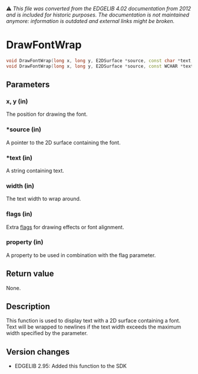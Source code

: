 :warning: _This file was converted from the EDGELIB 4.02 documentation from 2012 and is included for historic purposes. The documentation is not maintained anymore: information is outdated and external links might be broken._

# DrawFontWrap


```c++
void DrawFontWrap(long x, long y, E2DSurface *source, const char *text, unsigned long width, long flags = EFX_COLORKEY, unsigned long property = 0) 
void DrawFontWrap(long x, long y, E2DSurface *source, const WCHAR *text, unsigned long width, long flags = EFX_COLORKEY, unsigned long property = 0)
```

## Parameters
### x, y (in)
The position for drawing the font.

### *source (in)
A pointer to the 2D surface containing the font.

### *text (in)
A string containing text.

### width (in)
The text width to wrap around.

### flags (in)
Extra [flags](classedisplay_definitions.md) for drawing effects or font alignment.

### property (in)
A property to be used in combination with the flag parameter.

## Return value
None.

## Description
This function is used to display text with a 2D surface containing a font. Text will be wrapped to newlines if the text width exceeds the maximum width specified by the parameter.

## Version changes
- EDGELIB 2.95: Added this function to the SDK

